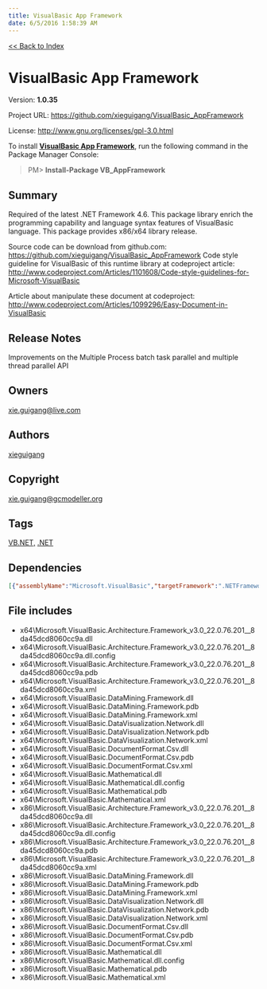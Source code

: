```yaml
---
title: VisualBasic App Framework
date: 6/5/2016 1:58:39 AM
---
```


[<< Back to Index](../index.html)
# VisualBasic App Framework

Version: **1.0.35**

Project URL: https://github.com/xieguigang/VisualBasic_AppFramework

License: http://www.gnu.org/licenses/gpl-3.0.html

To install **[VisualBasic App Framework](https://www.nuget.org/packages/VB_AppFramework/)**, run the following command in the Package Manager Console:
> PM>  **Install-Package VB_AppFramework**


## Summary
Required of the latest .NET Framework 4.6.
This package library enrich the programming capability and language syntax features of VisualBasic language. This package provides x86/x64 library release.

Source code can be download from github.com:
https://github.com/xieguigang/VisualBasic_AppFramework
Code style guideline for VisualBasic of this runtime library at codeproject article: http://www.codeproject.com/Articles/1101608/Code-style-guidelines-for-Microsoft-VisualBasic

Article about manipulate these document at codeproject: http://www.codeproject.com/Articles/1099296/Easy-Document-in-VisualBasic
## Release Notes
Improvements on the Multiple Process batch task parallel and multiple thread parallel API
## Owners
xie.guigang@live.com
## Authors
[xieguigang](https://www.nuget.org/profiles/xieguigang)
## Copyright
xie.guigang@gcmodeller.org
## Tags
[VB.NET,](https://www.nuget.org/packages?q=Tags%3A"VB.NET,") [.NET](https://www.nuget.org/packages?q=Tags%3A".NET")
## Dependencies
```json
[{"assemblyName":"Microsoft.VisualBasic","targetFramework":".NETFramework4.6"},{"assemblyName":"System.Web.Extensions","targetFramework":".NETFramework4.6"},{"assemblyName":"System.Xml","targetFramework":".NETFramework4.6"},{"assemblyName":"System.Xml.Linq","targetFramework":".NETFramework4.6"}]
```


## File includes
+ x64\Microsoft.VisualBasic.Architecture.Framework_v3.0_22.0.76.201__8da45dcd8060cc9a.dll<br />
+ x64\Microsoft.VisualBasic.Architecture.Framework_v3.0_22.0.76.201__8da45dcd8060cc9a.dll.config<br />
+ x64\Microsoft.VisualBasic.Architecture.Framework_v3.0_22.0.76.201__8da45dcd8060cc9a.pdb<br />
+ x64\Microsoft.VisualBasic.Architecture.Framework_v3.0_22.0.76.201__8da45dcd8060cc9a.xml<br />
+ x64\Microsoft.VisualBasic.DataMining.Framework.dll<br />
+ x64\Microsoft.VisualBasic.DataMining.Framework.pdb<br />
+ x64\Microsoft.VisualBasic.DataMining.Framework.xml<br />
+ x64\Microsoft.VisualBasic.DataVisualization.Network.dll<br />
+ x64\Microsoft.VisualBasic.DataVisualization.Network.pdb<br />
+ x64\Microsoft.VisualBasic.DataVisualization.Network.xml<br />
+ x64\Microsoft.VisualBasic.DocumentFormat.Csv.dll<br />
+ x64\Microsoft.VisualBasic.DocumentFormat.Csv.pdb<br />
+ x64\Microsoft.VisualBasic.DocumentFormat.Csv.xml<br />
+ x64\Microsoft.VisualBasic.Mathematical.dll<br />
+ x64\Microsoft.VisualBasic.Mathematical.dll.config<br />
+ x64\Microsoft.VisualBasic.Mathematical.pdb<br />
+ x64\Microsoft.VisualBasic.Mathematical.xml<br />
+ x86\Microsoft.VisualBasic.Architecture.Framework_v3.0_22.0.76.201__8da45dcd8060cc9a.dll<br />
+ x86\Microsoft.VisualBasic.Architecture.Framework_v3.0_22.0.76.201__8da45dcd8060cc9a.dll.config<br />
+ x86\Microsoft.VisualBasic.Architecture.Framework_v3.0_22.0.76.201__8da45dcd8060cc9a.pdb<br />
+ x86\Microsoft.VisualBasic.Architecture.Framework_v3.0_22.0.76.201__8da45dcd8060cc9a.xml<br />
+ x86\Microsoft.VisualBasic.DataMining.Framework.dll<br />
+ x86\Microsoft.VisualBasic.DataMining.Framework.pdb<br />
+ x86\Microsoft.VisualBasic.DataMining.Framework.xml<br />
+ x86\Microsoft.VisualBasic.DataVisualization.Network.dll<br />
+ x86\Microsoft.VisualBasic.DataVisualization.Network.pdb<br />
+ x86\Microsoft.VisualBasic.DataVisualization.Network.xml<br />
+ x86\Microsoft.VisualBasic.DocumentFormat.Csv.dll<br />
+ x86\Microsoft.VisualBasic.DocumentFormat.Csv.pdb<br />
+ x86\Microsoft.VisualBasic.DocumentFormat.Csv.xml<br />
+ x86\Microsoft.VisualBasic.Mathematical.dll<br />
+ x86\Microsoft.VisualBasic.Mathematical.dll.config<br />
+ x86\Microsoft.VisualBasic.Mathematical.pdb<br />
+ x86\Microsoft.VisualBasic.Mathematical.xml<br />

